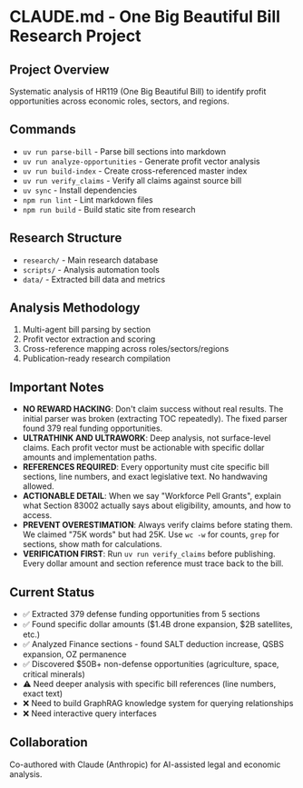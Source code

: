 # CLAUDE.md - One Big Beautiful Bill Research Project

## Project Overview
Systematic analysis of HR119 (One Big Beautiful Bill) to identify profit opportunities across economic roles, sectors, and regions.

## Commands
- `uv run parse-bill` - Parse bill sections into markdown
- `uv run analyze-opportunities` - Generate profit vector analysis
- `uv run build-index` - Create cross-referenced master index
- `uv run verify_claims` - Verify all claims against source bill
- `uv sync` - Install dependencies
- `npm run lint` - Lint markdown files
- `npm run build` - Build static site from research

## Research Structure
- `research/` - Main research database
- `scripts/` - Analysis automation tools
- `data/` - Extracted bill data and metrics

## Analysis Methodology
1. Multi-agent bill parsing by section
2. Profit vector extraction and scoring
3. Cross-reference mapping across roles/sectors/regions
4. Publication-ready research compilation

## Important Notes
- **NO REWARD HACKING**: Don't claim success without real results. The initial parser was broken (extracting TOC repeatedly). The fixed parser found 379 real funding opportunities.
- **ULTRATHINK AND ULTRAWORK**: Deep analysis, not surface-level claims. Each profit vector must be actionable with specific dollar amounts and implementation paths.
- **REFERENCES REQUIRED**: Every opportunity must cite specific bill sections, line numbers, and exact legislative text. No handwaving allowed.
- **ACTIONABLE DETAIL**: When we say "Workforce Pell Grants", explain what Section 83002 actually says about eligibility, amounts, and how to access.
- **PREVENT OVERESTIMATION**: Always verify claims before stating them. We claimed "75K words" but had 25K. Use `wc -w` for counts, `grep` for sections, show math for calculations.
- **VERIFICATION FIRST**: Run `uv run verify_claims` before publishing. Every dollar amount and section reference must trace back to the bill.

## Current Status
- ✅ Extracted 379 defense funding opportunities from 5 sections
- ✅ Found specific dollar amounts ($1.4B drone expansion, $2B satellites, etc.)
- ✅ Analyzed Finance sections - found SALT deduction increase, QSBS expansion, OZ permanence
- ✅ Discovered $50B+ non-defense opportunities (agriculture, space, critical minerals)
- ⚠️  Need deeper analysis with specific bill references (line numbers, exact text)
- ❌ Need to build GraphRAG knowledge system for querying relationships
- ❌ Need interactive query interfaces

## Collaboration
Co-authored with Claude (Anthropic) for AI-assisted legal and economic analysis.